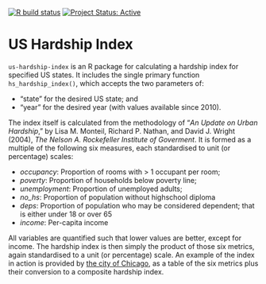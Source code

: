 <!-- README.md is generated from README.Rmd. Please edit that file -->

[![R build
status](https://github.com/UrbanAnalyst/us-hardship-index/workflows/R-CMD-check/badge.svg)](https://github.com/UrbanAnalyst/us-hardship-index/actions?query=workflow%3AR-CMD-check)
[![Project Status:
Active](https://www.repostatus.org/badges/latest/active.svg)](https://www.repostatus.org/#active)

# US Hardship Index

`us-hardship-index` is an R package for calculating a hardship index for
specified US states. It includes the single primary function
`hs_hardship_index()`, which accepts the two parameters of:

- “state” for the desired US state; and
- “year” for the desired year (with values available since 2010).

The index itself is calculated from the methodology of “*An Update on
Urban Hardship*,” by Lisa M. Monteil, Richard P. Nathan, and David J.
Wright (2004), *The Nelson A. Rockefeller Institute of Goverment*. It is
formed as a multiple of the following six measures, each standardised to
unit (or percentage) scales:

- *occupancy*: Proportion of rooms with \> 1 occupant per room;
- *poverty*: Proportion of households below poverty line;
- *unemployment*: Proportion of unemployed adults;
- *no_hs*: Proportion of population without highschool diploma
- *deps*: Proportion of population who may be considered dependent; that
  is either under 18 or over 65
- *income*: Per-capita income

All variables are quantified such that lower values are better, except
for income. The hardship index is then simply the product of those six
metrics, again standardised to a unit (or percentage) scale. An example
of the index in action is provided by [the city of
Chicago](https://data.cityofchicago.org/Health-Human-Services/Census-Data-Selected-socioeconomic-indicators-in-C/kn9c-c2s2/data),
as a table of the six metrics plus their conversion to a composite
hardship index.

